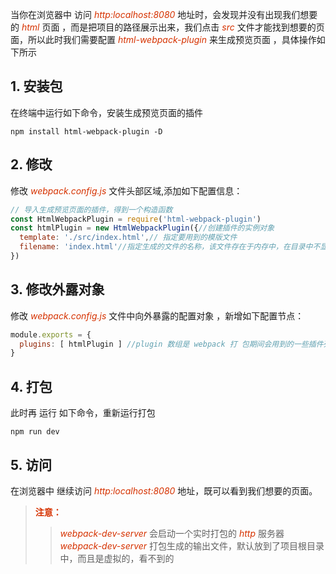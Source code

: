 当你在浏览器中 访问 *<font color="#d63200">http:localhost:8080</font>* 地址时，会发现并没有出现我们想要的 *<font color="#d63200">html</font>* 页面 ，而是把项目的路径展示出来，我们点击 *<font color="#d63200">src</font>* 文件才能找到想要的页面，所以此时我们需要配置 *<font color="#d63200">html-webpack-plugin</font>* 来生成预览页面 ，具体操作如下所示
## 1. 安装包
在终端中运行如下命令，安装生成预览页面的插件
```Shell
npm install html-webpack-plugin -D
```
## 2. 修改 
修改 *<font color="#d63200">webpack.config.js</font>* 文件头部区域,添加如下配置信息：
```js
// 导入生成预览页面的插件，得到一个构造函数
const HtmlWebpackPlugin = require('html-webpack-plugin')
const htmlPlugin = new HtmlWebpackPlugin({//创建插件的实例对象
  template: './src/index.html',// 指定要用到的模版文件
  filename: 'index.html'//指定生成的文件的名称，该文件存在于内存中，在目录中不显示
})
```
## 3. 修改外露对象
修改 *<font color="#d63200">webpack.config.js</font>* 文件中向外暴露的配置对象 ，新增如下配置节点：
```js
module.exports = {
  plugins: [ htmlPlugin ] //plugin 数组是 webpack 打 包期间会用到的一些插件列表
}
```
## 4. 打包
此时再 运行 如下命令，重新运行打包
```shell
npm run dev 
```
## 5. 访问
在浏览器中 继续访问 *<font color="#d63200">http:localhost:8080</font>* 地址，既可以看到我们想要的页面。  

> **<font color="#d63200">注意：</font>**
>> *<font color="#d63200">webpack-dev-server</font>* 会启动一个实时打包的 *<font color="#d63200">http</font>* 服务器    
>> *<font color="#d63200">webpack-dev-server</font>* 打包生成的输出文件，默认放到了项目根目录中，而且是虚拟的，看不到的


